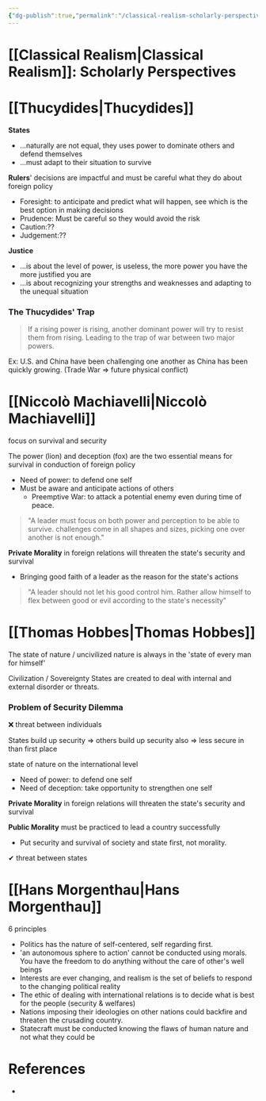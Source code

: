 ```yaml
---
{"dg-publish":true,"permalink":"/classical-realism-scholarly-perspectives/"}
---
```


# [[Classical Realism\|Classical Realism]]: Scholarly Perspectives

# [[Thucydides\|Thucydides]]

**States**

- ...naturally are not equal, they uses power to dominate others and defend themselves
- ...must adapt to their situation to survive

**Rulers**' decisions are impactful and must be careful what they do about foreign policy

- Foresight: to anticipate and predict what will happen, see which is the best option in making decisions
- Prudence: Must be careful so they would avoid the risk
- Caution:??
- Judgement:??

**Justice**

- ...is about the level of power, is useless, the more power you have the more justified you are
- ...is about recognizing your strengths and weaknesses and adapting to the unequal situation

### The Thucydides' Trap

> If a rising power is rising, another dominant power will try to resist them from rising. Leading to the trap of war between two major powers.
> 

Ex: U.S. and China have been challenging one another as China has been quickly growing. (Trade War ⇒ future physical conflict)

# [[Niccolò Machiavelli\|Niccolò Machiavelli]]

focus on survival and security

The power (lion) and deception (fox) are the two essential means for survival in conduction of foreign policy

- Need of power: to defend one self
- Must be aware and anticipate actions of others
    - Preemptive War: to attack a potential enemy even during time of peace.

> "A leader must focus on both power and perception to be able to survive. challenges come in all shapes and sizes, picking one over another is not enough."
> 

**Private Morality** in foreign relations will threaten the state's security and survival

- Bringing good faith of a leader as the reason for the state's actions

> "A leader should not let his good control him. Rather allow himself to flex between good or evil according to the state's necessity"
> 

# [[Thomas Hobbes\|Thomas Hobbes]]

The state of nature / uncivilized nature is always in the 'state of every man for himself'

Civilization / Sovereignty States are created to deal with internal and external disorder or threats.

### **Problem of Security Dilemma**

❌ threat between individuals 

States build up security ⇒ others build up security also ⇒ less secure in than first place

state of nature on the international level

- Need of power: to defend one self
- Need of deception: take opportunity to strengthen one self

**Private Morality** in foreign relations will threaten the state's security and survival

**Public Morality** must be practiced to lead a country successfully

- Put security and survival of society and state first, not morality.

✔ threat between states

# [[Hans Morgenthau\|Hans Morgenthau]]

6 principles

- Politics has the nature of self-centered, self regarding first.
- 'an autonomous sphere to action' cannot be conducted using morals. You have the freedom to do anything without the care of other's well beings
- Interests are ever changing, and realism is the set of beliefs to respond to the changing political reality
- The ethic of dealing with international relations is to decide what is best for the people (security & welfares)
- Nations imposing their ideologies on other nations could backfire and threaten the crusading country.
- Statecraft must be conducted knowing the flaws of human nature and not what they could be

# References

- [^1]: [[Chapter 3 Realism\|Chapter 3 Realism]]
